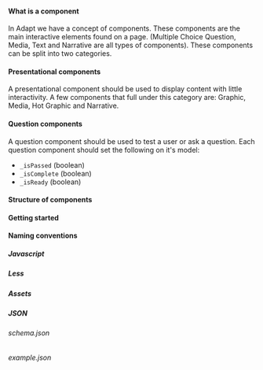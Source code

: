 #### What is a component

In Adapt we have a concept of components. These components are the main interactive elements found on a page. (Multiple Choice Question, Media, Text and Narrative are all types of components). These components can be split into two categories.

#### Presentational components

A presentational component should be used to display content with little interactivity. A few components that full under this category are: Graphic, Media, Hot Graphic and Narrative.

#### Question components

A question component should be used to test a user or ask a question. Each question component should set the following on it's model:

- ``_isPassed`` (boolean)
- ``_isComplete`` (boolean)
- ``_isReady`` (boolean)

#### Structure of components

#### Getting started

#### Naming conventions

##### Javascript

##### Less

##### Assets

##### JSON

###### schema.json

###### example.json